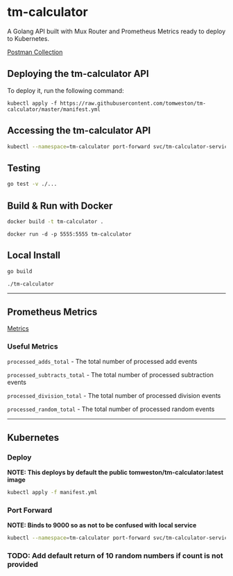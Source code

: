 # tm-calculator

A Golang API built with Mux Router and Prometheus Metrics ready to deploy to Kubernetes.

[Postman Collection](postman_collection.json)

## Deploying the tm-calculator API

To deploy it, run the following command:

```
kubectl apply -f https://raw.githubusercontent.com/tomweston/tm-calculator/master/manifest.yml
```

## Accessing the tm-calculator API

```sh
kubectl --namespace=tm-calculator port-forward svc/tm-calculator-service 5555:5555
```

## Testing

```sh
go test -v ./...
```

## Build & Run with Docker

```sh
docker build -t tm-calculator .
```
```
docker run -d -p 5555:5555 tm-calculator
```

## Local Install

```sh
go build
```
```sh
./tm-calculator
```

---

## Prometheus Metrics

[Metrics](http://127.0.0.1:5555/metrics)

### Useful Metrics

`processed_adds_total` - The total number of processed add events

`processed_subtracts_total` - The total number of processed subtraction events

`processed_division_total` - The total number of processed division events

`processed_random_total` - The total number of processed random events

---

## Kubernetes

### Deploy

**NOTE: This deploys by default the public tomweston/tm-calculator:latest image**

```sh
kubectl apply -f manifest.yml
```

### Port Forward

**NOTE: Binds to 9000 so as not to be confused with local service**

```sh
kubectl --namespace=tm-calculator port-forward svc/tm-calculator-service 9000:5555
```

### TODO: Add default return of 10 random numbers if count is not provided